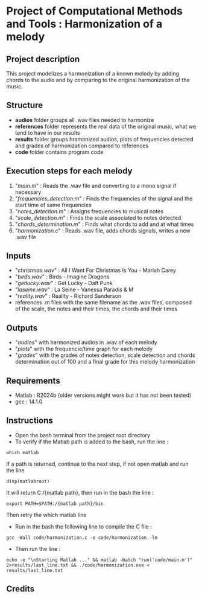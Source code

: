 # Project of Computational Methods and Tools : Harmonization of a melody

## Project description

This project modelizes a harmonization of a known melody by adding chords to the audio and by comparing to the original harmonization of the music.

## Structure

- **audios** folder groups all .wav files needed to harmonize
- **references** folder represents the real data of the original music, what we tend to have in our results
- **results** folder groups hramonized audios, plots of frequencies detected and grades of harmonization compared to references
- **code** folder contains program code

## Execution steps for each melody

1. "*main.m*" : Reads the .wav file and converting to a mono signal if necessary
2. "*frequencies_detection.m*" : Finds the frequencies of the signal and the start time of same frequencies
3. "*notes_detection.m*" : Assigns frequencies to musical notes
4. "*scale_detection.m*" : Finds the scale associated to notes detected
5. "*chords_determination.m*" : Finds what chords to add and at what times
6. "*harmonization.c*" : Reads .wav file, adds chords signals, writes a new .wav file

## Inputs

- "*christmas.wav*" : All I Want For Christmas Is You - Mariah Carey
- "*birds.wav*" : Birds - Imagine Dragons
- "*getlucky.wav*" : Get Lucky - Daft Punk
- "*laseine.wav*" : La Seine - Vanessa Paradis & M
- "*reality.wav*" : Reality - Richard Sanderson
- references .m files with the same filename as the .wav files, composed of the scale, the notes and their times, the chords and their times

## Outputs

- "*audios*" with harmonized audios in .wav of each melody
- "*plots*" with the frequencie/time graph for each melody
- "*grades*" with the grades of notes detection, scale detection and chords determination out of 100 and a final grade for this melody harmonization

## Requirements

- Matlab : R2024b (older versions might work but it has not been tested)
- gcc : 14.1.0

## Instructions

- Open the bash terminal from the project root directory
- To verify if the Matlab path is added to the bash, run the line : 
```
which matlab
```
If a path is returned, continue to the next step, if not open matlab and run the line
```
disp(matlabroot)
```
It will return C:/{matlab path}, then run in the bash the line :
```
export PATH=$PATH:/{matlab path}/bin
```
Then retry the which matlab line
- Run in the bash the following line to compile the C file :
```
gcc -Wall code/harmonization.c -o code/harmonization -lm
```
- Then run the line : 
```
echo -e "\nStarting Matlab ..." && matlab -batch "run('code/main.m')" 2>results/last_line.txt && ./code/harmonization.exe < results/last_line.txt
```

## Credits

